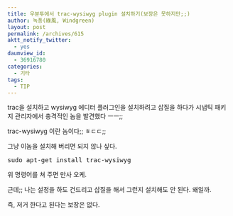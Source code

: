 ```yaml
---
title: 우분투에서 trac-wysiwyg plugin 설치하기(보장은 못하지만;;)
author: 녹풍(綠風, Windgreen)
layout: post
permalink: /archives/615
aktt_notify_twitter:
  - yes
daumview_id:
  - 36916780
categories:
  - 기타
tags:
  - TIP
---
```

trac을 설치하고 wysiwyg 에디터 플러그인을 설치하려고 삽질을 하다가 시냅틱 패키지 관리자에서 충격적인 놈을 발견했다 ㅡㅡ;;

  
trac-wysiwyg 이란 놈이다;; ㅎㄷㄷ;;

  
그냥 이놈을 설치해 버리면 되지 않나 싶다.

  
<pre class="brush:plain">sudo apt-get install trac-wysiwyg</pre>



  
위 명령어를 쳐 주면 만사 오케.

  
근데;; 나는 설정을 하도 건드리고 삽질을 해서 그런지 설치해도 안 된다. 왜일까.

  
즉, 저거 한다고 된다는 보장은 없다.

  
<DIV>
  <br />
</DIV>